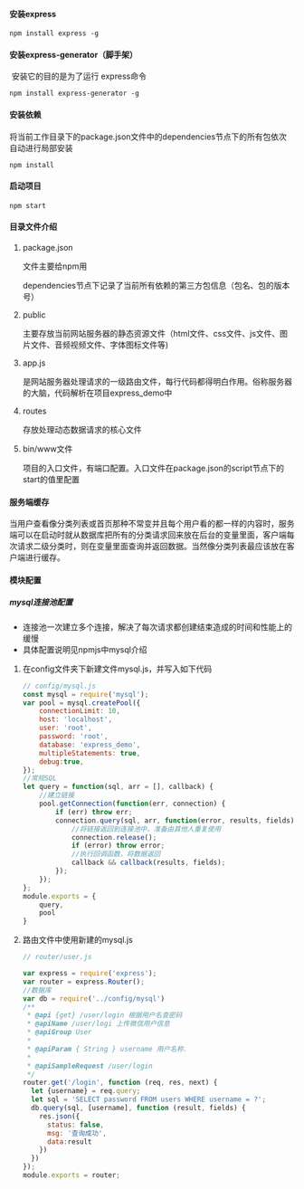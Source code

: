 

#### 安装express

```
npm install express -g
```

#### 安装express-generator（脚手架）

​	安装它的目的是为了运行 express命令 

```
npm install express-generator -g
```

#### 安装依赖

​	将当前工作目录下的package.json文件中的dependencies节点下的所有包依次自动进行局部安装

```
npm install
```

#### 启动项目

```
npm start
```

#### 目录文件介绍

1. package.json

   文件主要给npm用

   dependencies节点下记录了当前所有依赖的第三方包信息（包名、包的版本号）

2. public

   主要存放当前网站服务器的静态资源文件（html文件、css文件、js文件、图片文件、音频视频文件、字体图标文件等)

3. app.js

   是网站服务器处理请求的一级路由文件，每行代码都得明白作用。俗称服务器的大脑，代码解析在项目express_demo中

4. routes

   存放处理动态数据请求的核心文件

5. bin/www文件

   项目的入口文件，有端口配置。入口文件在package.json的script节点下的start的值里配置

#### 服务端缓存

当用户查看像分类列表或首页那种不常变并且每个用户看的都一样的内容时，服务端可以在启动时就从数据库把所有的分类请求回来放在后台的变量里面，客户端每次请求二级分类时，则在变量里面查询并返回数据。当然像分类列表最应该放在客户端进行缓存。

#### 模块配置

##### mysql连接池配置

- 连接池一次建立多个连接，解决了每次请求都创建结束造成的时间和性能上的缓慢
- 具体配置说明见npmjs中mysql介绍

1. 在config文件夹下新建文件mysql.js，并写入如下代码

   ```js
   // config/mysql.js
   const mysql = require('mysql');
   var pool = mysql.createPool({
       connectionLimit: 10,
       host: 'localhost',
       user: 'root',
       password: 'root',
       database: 'express_demo',
       multipleStatements: true,
       debug:true,
   });
   //常规SQL
   let query = function(sql, arr = [], callback) {
       //建立链接
       pool.getConnection(function(err, connection) {
           if (err) throw err;
           connection.query(sql, arr, function(error, results, fields) {
               //将链接返回到连接池中，准备由其他人重复使用
               connection.release();
               if (error) throw error;
               //执行回调函数，将数据返回
               callback && callback(results, fields);
           });
       });
   };
   module.exports = {
       query,
       pool
   }
   ```

2. 路由文件中使用新建的mysql.js

   ```js
   // router/user.js
   
   var express = require('express');
   var router = express.Router();
   //数据库
   var db = require('../config/mysql')
   /**
    * @api {get} /user/login 根据用户名查密码
    * @apiName /user/logi 上传微信用户信息
    * @apiGroup User
    * 
    * @apiParam { String } username 用户名称.
    * 
    * @apiSampleRequest /user/login
    */
   router.get('/login', function (req, res, next) {
     let {username} = req.query;
     let sql = 'SELECT password FROM users WHERE username = ?';
     db.query(sql, [username], function (result, fields) {
       res.json({
         status: false,
         msg: '查询成功',
         data:result
       })
     })
   });
   module.exports = router;
   ```

   